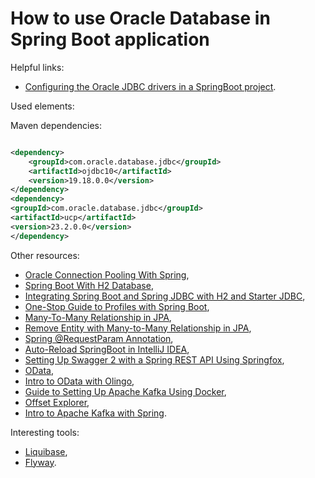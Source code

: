 # How to use Oracle Database in Spring Boot application

Helpful links:

- [Configuring the Oracle JDBC drivers in a SpringBoot project](https://blogs.oracle.com/developers/post/configuring-the-oracle-jdbc-drivers-in-a-springboot-project).

Used elements:

Maven dependencies:

```xml

<dependency>
    <groupId>com.oracle.database.jdbc</groupId>
    <artifactId>ojdbc10</artifactId>
    <version>19.18.0.0</version>
</dependency>
<dependency>
<groupId>com.oracle.database.jdbc</groupId>
<artifactId>ucp</artifactId>
<version>23.2.0.0</version>
</dependency>
```

Other resources:

- [Oracle Connection Pooling With Spring](https://www.baeldung.com/spring-oracle-connection-pooling),
- [Spring Boot With H2 Database](https://www.baeldung.com/spring-boot-h2-database),
- [Integrating Spring Boot and Spring JDBC with H2 and Starter JDBC](https://www.springboottutorial.com/spring-boot-and-spring-jdbc-with-h2),
- [One-Stop Guide to Profiles with Spring Boot](https://reflectoring.io/spring-boot-profiles/),
- [Many-To-Many Relationship in JPA](https://www.baeldung.com/jpa-many-to-many),
- [Remove Entity with Many-to-Many Relationship in JPA](https://www.baeldung.com/jpa-remove-entity-many-to-many),
- [Spring @RequestParam Annotation](https://www.baeldung.com/spring-request-param),
- [Auto-Reload SpringBoot in IntelliJ IDEA](https://dev.to/imanuel/auto-reload-springboot-in-intellij-idea-1l65),
- [Setting Up Swagger 2 with a Spring REST API Using Springfox](https://www.baeldung.com/swagger-2-documentation-for-spring-rest-api),
- [OData](https://www.odata.org/),
- [Intro to OData with Olingo](https://www.baeldung.com/olingo),
- [Guide to Setting Up Apache Kafka Using Docker](https://www.baeldung.com/ops/kafka-docker-setup),
- [Offset Explorer](https://kafkatool.com/download.html),
- [Intro to Apache Kafka with Spring](https://www.baeldung.com/spring-kafka).

Interesting tools:

- [Liquibase](https://www.liquibase.org/),
- [Flyway](https://flywaydb.org/).
